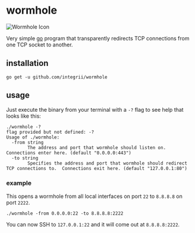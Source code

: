 # wormhole

![Wormhole Icon](https://raw.githubusercontent.com/integrii/wormhole/master/icon.png)

Very simple [go](https://golang.org) program that transparently redirects TCP connections from one TCP socket to another.

## installation
`go get -u github.com/integrii/wormhole`

## usage

Just execute the binary from your terminal with a `-?` flag to see help that looks like this:

```
./wormhole -?
flag provided but not defined: -?
Usage of ./wormhole:
  -from string
    	The address and port that wormhole should listen on.  Connections enter here. (default "0.0.0.0:443")
  -to string
    	Specifies the address and port that wormhole should redirect TCP connections to.  Connections exit here. (default "127.0.0.1:80")
```


### example

This opens a wormhole from all local interfaces on port `22` to `8.8.8.8` on port `2222`.

`./wormhole -from 0.0.0.0:22 -to 8.8.8.8:2222`

You can now SSH to `127.0.0.1:22` and it will come out at `8.8.8.8:2222`.
